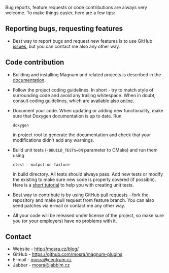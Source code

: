 Bug reports, feature requests or code contributions are always very welcome.
To make things easier, here are a few tips:

Reporting bugs, requesting features
-----------------------------------

- Best way to report bugs and request new features is to use GitHub
  [issues](https://github.com/mosra/magnum-plugins/issues), but you can
  contact me also any other way.

Code contribution
-----------------

- Building and installing Magnum and related projects is described in the
  [documentation](http://mosra.cz/blog/magnum-doc/building.html).
- Follow the project coding guidelines. In short - try to match style of
  surrounding code and avoid any trailing whitespace. When in doubt, consult
  coding guidelines, which are available also
  [online](http://mosra.cz/blog/magnum-doc/coding-style.html).
- Document your code. When updating or adding new functionality, make sure
  that Doxygen documentation is up to date. Run

      doxygen

  in project root to generate the documentation and check that your
  modifications didn't add any warnings.
- Build unit tests (`-DBUILD_TESTS=ON` parameter to CMake) and run them
  using

      ctest --output-on-failure

  in build directory. All tests should always pass. Add new tests or modify
  the existing to make sure new code is properly covered (if possible). Here
  is a [short tutorial](http://mosra.cz/blog/corrade-doc/unit-testing.html) to
  help you with creating unit tests.
- Best way to contribute is by using GitHub
  [pull requests](https://github.com/mosra/magnum-plugins/pulls) - fork the
  repository and make pull request from feature branch. You can also send
  patches via e-mail or contact me any other way.
- All your code will be released under license of the project, so make sure
  you (or your employers) have no problems with it.

Contact
-------

- Website - http://mosra.cz/blog/
- GitHub - https://github.com/mosra/magnum-plugins
- E-mail - mosra@centrum.cz
- Jabber - mosra@jabbim.cz
